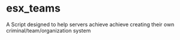 # esx_teams
A Script designed to help servers achieve achieve creating their own criminal/team/organization system
